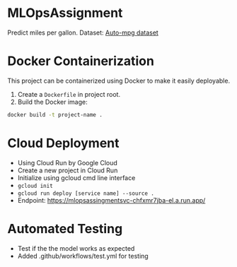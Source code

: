# MLOpsAssignment
Predict miles per gallon.
Dataset: [Auto-mpg dataset](https://www.kaggle.com/datasets/uciml/autompg-dataset/data)

# Docker Containerization
This project can be containerized using Docker to make it easily deployable.

1. Create a `Dockerfile` in project root.
2. Build the Docker image:
```bash
docker build -t project-name .
```
# Cloud Deployment
- Using Cloud Run by Google Cloud
- Create a new project in Cloud Run
- Initialize using gcloud cmd line interface
 - ```gcloud init```
 - ```gcloud run deploy [service name] --source .```
- Endpoint: https://mlopsassingmentsvc-chfxmr7jba-el.a.run.app/
# Automated Testing
- Test if the the model works as expected
- Added .github/workflows/test.yml for testing